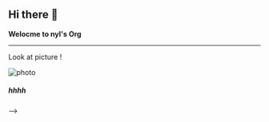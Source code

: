 ## Hi there 👋
 **Welocme to nyl's Org**  
 ***  
 Look at picture !  
 
![photo](http://baidu.com/hellotest.png)




##### hhhh
-->

